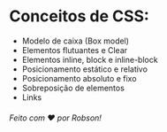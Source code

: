 <h1>Conceitos de CSS:</h1>

<ul type="cicle">
	<li>Modelo de caixa (Box model)
	<li>Elementos flutuantes e Clear
	<li>Elementos inline, block e inline-block
  <li>Posicionamento estático e relativo
 	<li>Posicionamento absoluto e fixo
  <li>Sobreposição de elementos
  <li>Links
</ul>

<h6>Feito com ♥ por Robson!</h6>

